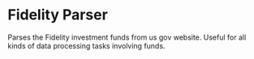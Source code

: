 # Fidelity Parser
Parses the Fidelity investment funds from us gov website.
Useful for all kinds of data processing tasks involving funds.
